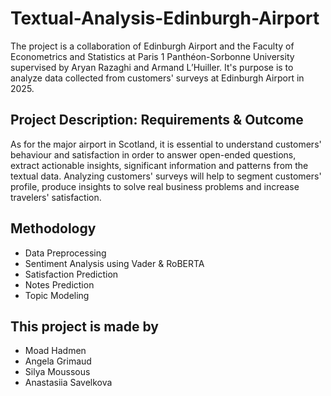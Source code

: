 # Textual-Analysis-Edinburgh-Airport
The project is a collaboration of Edinburgh Airport and the Faculty of Econometrics and Statistics at Paris 1 Panthéon-Sorbonne University supervised by Aryan Razaghi and Armand L’Huiller. It's purpose is to analyze data collected from customers' surveys at Edinburgh Airport in 2025.

## Project Description: Requirements & Outcome
As for the major airport in Scotland, it is essential to understand customers' behaviour and satisfaction in order to answer open-ended questions, extract actionable insights, significant information and patterns from the textual data. Analyzing customers' surveys will help to segment customers' profile, produce insights to solve real business problems and increase travelers' satisfaction.

## Methodology
- Data Preprocessing
- Sentiment Analysis using Vader & RoBERTA
- Satisfaction Prediction
- Notes Prediction
- Topic Modeling

## This project is made by
  - Moad Hadmen
  - Angela Grimaud
  - Silya Moussous
  - Anastasiia Savelkova


